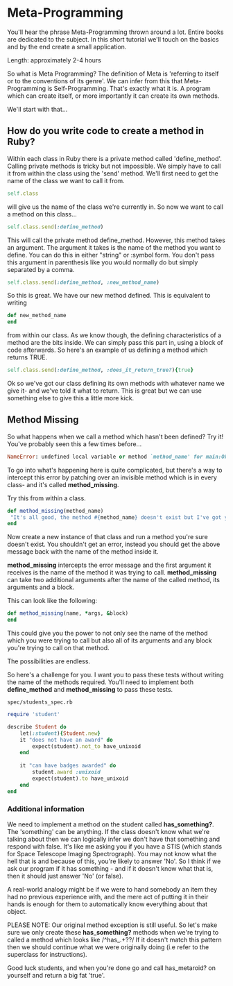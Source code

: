 # Meta-Programming

You'll hear the phrase Meta-Programming thrown around a lot. Entire books are dedicated to the subject. 
In this short tutorial we'll touch on the basics and by the end create a small application.

Length: approximately 2-4 hours

So what is Meta Programming? The definition of Meta is 'referring to itself or to the conventions of its genre'. 
We can infer from this that Meta-Programming is Self-Programming. That's exactly what it is. A program which can create itself, or more importantly it can create its own methods. 

We'll start with that...

## How do you write code to create a method in Ruby?

Within each class in Ruby there is a private method called 'define_method'. Calling private methods is tricky but not impossible. We simply have to call it from within the class using the 'send' method. We'll first need to get the name of the class we want to call it from. 

```ruby
self.class
```

will give us the name of the class we're currently in. So now we want to call a method on this class...

```ruby
self.class.send(:define_method)
```

This will call the private method define_method. However, this method takes an argument. The argument it takes is the name of the method you want to define. You can do this in either "string" or :symbol form. You don't pass this argument in parenthesis like you would normally do but simply separated by a comma. 

```ruby
self.class.send(:define_method, :new_method_name)
```

So this is great. We have our new method defined. This is equivalent to writing 

```ruby
def new_method_name
end
```
from within our class. As we know though, the defining characteristics of a method are the bits inside. We can simply pass this part in, using a block of code afterwards. So here's an example of us defining a method which returns TRUE. 

```ruby
self.class.send(:define_method, :does_it_return_true?){true}
```

Ok so we've got our class defining its own methods with whatever name we give it- and we've told it what to return. This is great but we can use something else to give this a little more kick. 

## Method Missing

So what happens when we call a method which hasn't been defined? Try it!
You've probably seen this a few times before...

```ruby
NameError: undefined local variable or method `method_name' for main:Object
``` 

To go into what's happening here is quite complicated, but there's a way to intercept this error by patching over an invisible method which is in every class- and it's called **method_missing**. 

Try this from within a class.  

```ruby
def method_missing(method_name)
 "It's all good, the method #{method_name} doesn't exist but I've got your back!"
end

```

Now create a new instance of that class and run a method you're sure doesn't exist. You shouldn't get an error, instead you should get the above message back with the name of the method inside it.

**method_missing** intercepts the error message and the first argument it receives is the name of the method it was trying to call. **method_missing** can take two additional arguments after the name of the called method, its arguments and a block. 

This can look like the following: 

```ruby
def method_missing(name, *args, &block)
end
```

This could give you the power to not only see the name of the method which you were trying to call but also all of its arguments and any block you're trying to call on that method. 

The possibilities are endless. 

So here's a challenge for you. I want you to pass these tests without writing the name of the methods required. You'll need to implement both **define_method** and **method_missing** to pass these tests. 
```
spec/students_spec.rb
```
```ruby
require 'student'

describe Student do
	let(:student){Student.new}
	it "does not have an award" do 
		expect(student).not_to have_unixoid
	end
	
	it "can have badges awarded" do 
		student.award :unixoid
		expect(student).to have_unixoid
	end
end
```

### Additional information

We need to implement a method on the student called **has_something?**. The 'something' can be anything. If the class doesn't know what we're talking about then we can logically infer we don't have that something and respond with false. It's like me asking you if you have a STIS (which stands for Space Telescope Imaging Spectrograph). You may not know what the hell that is and because of this, you're likely to answer 'No'. So I think if we ask our program if it has something - and if it doesn't know what that is, then it should just answer 'No' (or false). 

A real-world analogy might be if we were to hand somebody an item they had no previous experience with, and the mere act of putting it in their hands is enough for them to automatically know everything about that object.

PLEASE NOTE: 
Our original method exception is still useful. So let's make sure we only create these **has_something?** methods when we're trying to called a method which looks like /^has_.+?\?/ 
If it doesn't match this pattern then we should continue what we were originally doing (i.e refer to the superclass for instructions). 

Good luck students, and when you're done go and call has_metaroid? on yourself and return a big fat 'true'. 






